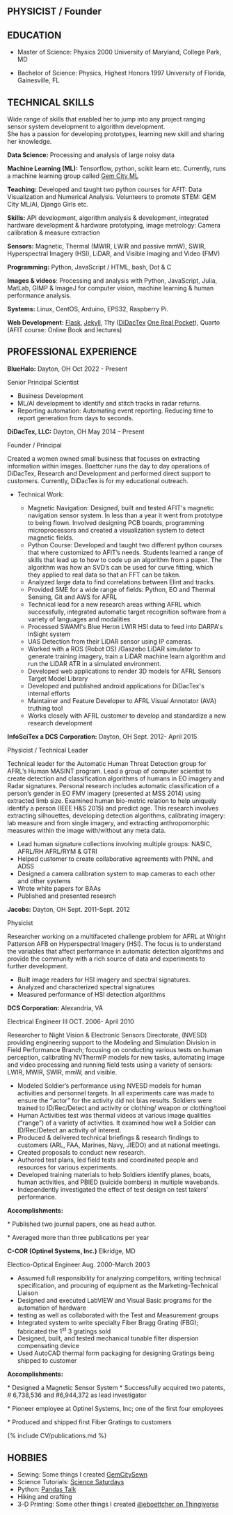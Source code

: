 
## PHYSICIST / Founder

## EDUCATION

* Master of Science: Physics 2000
  University of Maryland, College Park, MD

* Bachelor of Science: Physics, Highest Honors 1997
  University of Florida, Gainesville, FL

## TECHNICAL SKILLS

Wide range of skills that enabled her to jump into any project ranging sensor system development to algorithm development.  
She has a passion for developing prototypes, learning new skill and sharing her knowledge.
 

**Data Science:** Processing and analysis of large noisy data 

**Machine Learning (ML):** Tensorflow, python, scikit learn etc.  Currently, runs a machine learning group called [Gem City ML](www.gemcityml.com)

**Teaching:** Developed and taught two python courses for AFIT: Data Visualization and Numerical Analysis. 
Volunteers to promote STEM: GEM City ML/AI, Django Girls etc.

**Skills:** API development, algorithm analysis & development, integrated hardware development & hardware prototyping, image metrology: Camera calibration & measure extraction

**Sensors:** Magnetic, Thermal (MWIR, LWIR and passive mmW), SWIR,
Hyperspectral Imagery (HSI), LiDAR, and Visible Imaging and Video (FMV)

**Programming:** Python, JavaScript / HTML, bash, Dot & C

**Images & videos**: Processing and analysis with Python, JavaScript,
Julia, MatLab, GIMP & ImageJ for computer vision, machine learning &
human performance analysis.

**Systems:** Linux, CentOS, Arduino, EPS32, Raspberry Pi.

**Web Development:** [Flask](https://www.onetwentyone.com), [Jekyll](www.evelynboettcher.com), 11ty ([DiDacTex](https://www.DiDacTex.com) 
     [One Real Pocket](https://www.onerealpocket.com)), Quarto (AFIT course: Online Book and lectures)

## PROFESSIONAL EXPERIENCE


**BlueHalo:** Dayton, OH Oct 2022 - Present

Senior Principal Scientist

* Business Development
* ML/AI development to identify and stitch tracks in radar returns.  
* Reporting automation: Automating event reporting.  Reducing time to report generation from days to seconds.



**DiDacTex, LLC:** Dayton, OH May 2014 – Present


Founder / Principal

Created a women owned small business that focuses on extracting
information within images. Boettcher runs the day to day operations of
DiDacTex, Research and Development and performed direct support to
customers.  Currently, DiDacTex is for my educational outreach.


-   Technical Work:

    - Magnetic Navigation: Designed, built and tested AFIT's magnetic
        navigation sensor system. In less than a year it went from prototype to being flown.  Involved designing PCB boards,
        programming microprocessors and created a visualization system
        to detect magnetic fields.
    - Python Course: Developed and taught two different python courses that where customized to AFIT’s needs. Students learned a range of skills that lead up to how to code up an algorithm from a paper. The algorithm was how an SVD’s can be used for curve fitting, which they applied to real data so that an FFT can be taken.
    - Analyzed large data to find correlations between Elint and
        tracks.
    - Provided SME for a wide range of fields: Python, EO and Thermal
        Sensing, Git and AWS for AFRL
    - Technical lead for a new research areas withing AFRL which
        successfully, integrated automatic target recognition software
        from a variety of languages and modalities
    - Processed SWAMI's Blue Heron LWIR HSI data to feed into DARPA's
        InSight system
    - UAS Detection from their LiDAR sensor using IP cameras.
    - Worked with a ROS (Robot OS) /Gaszebo LiDAR simulator to
        generate training imagery, train a LiDAR machine learn algorithm and run the LiDAR
        ATR in a simulated environment.
    - Developed web applications to render 3D models for AFRL
        Sensors Target Model Library
    - Developed and published android applications for DiDacTex's
        internal efforts
    - Maintainer and Feature Developer to AFRL Visual Annotator (AVA)
        truthing tool
    - Works closely with AFRL customer to develop and standardize a
        new research development


**InfoSciTex a DCS Corporation:** Dayton, OH Sept. 2012- April 2015

Physicist / Technical Leader

Technical leader for the Automatic Human Threat Detection group for
AFRL’s Human MASINT program. Lead a group of computer scientist to
create detection and classification algorithms of humans in EO imagery
and Radar signatures. Personal research includes automatic
classification of a person’s gender in EO FMV imagery (presented at MSS
2014) using extracted limb size. Examined human bio-metric relation to
help uniquely identify a person (IEEE H&S 2015) and predict age. This
research involves extracting silhouettes, developing detection
algorithms, calibrating imagery: lab measure and from single imagery,
and extracting anthropomorphic measures within the image with/without
any meta data.

-   Lead human signature collections involving multiple groups: NASIC,
    AFRL/RH AFRL/RYM & GTRI
-   Helped customer to create collaborative agreements with PNNL and
    ADSS
-   Designed a camera calibration system to map cameras to each other
    and other systems
-   Wrote white papers for BAAs
-   Published and presented research

**Jacobs:** Dayton, OH Sept. 2011-Sept. 2012

Physicist

Researcher working on a multifaceted challenge problem for AFRL at
Wright Patterson AFB on Hyperspectral Imagery (HSI). The focus is to
understand the variables that affect performance in automatic detection
algorithms and provide the community with a rich source of data and
experiments to further development.

-   Built image readers for HSI imagery and spectral signatures.
-   Analyzed and characterized spectral signatures
-   Measured performance of HSI detection algorithms

**DCS Corporation:** Alexandria, VA 

Electrical Engineer III OCT. 2006- April 2010

Researcher to Night Vision & Electronic Sensors Directorate, (NVESD)
providing engineering support to the Modeling and Simulation Division in
Field Performance Branch; focusing on conducting various tests on human
perception, calibrating NVThermIP models for new tasks, automating image
and video processing and running field tests using a variety of sensors:
LWIR, MWIR, SWIR, mmW, and visible.

-   Modeled Soldier’s performance using NVESD models for human
    activities and personnel targets. In all experiments care was made
    to ensure the “actor” for the activity did not bias results.
    Soldiers were trained to ID/Rec/Detect and activity or clothing/
    weapon or clothing/tool
-   Human Activities test was thermal videos at various image qualities
    (“range”) of a variety of activities. It examined how well a Soldier
    can ID/Rec/Detect an activity of interest.
-   Produced & delivered technical briefings & research findings to
    customers (ARL, FAA, Marines, Navy, JIEDO) and at national meetings.
-   Created proposals to conduct new research.
-   Authored test plans, led field tests and coordinated people and
    resources for various experiments.
-   Developed training materials to help Soldiers identify planes,
    boats, human activities, and PBIED (suicide bombers) in multiple
    wavebands.
-   Independently investigated the effect of test design on test takers’
    performance.

**Accomplishments:**

\* Published two journal papers, one as head author.

\* Averaged more than three publications per year

**C-COR (Optinel Systems, Inc.)** Elkridge, MD

Electico-Optical Engineer Aug. 2000-March 2003

-   Assumed full responsibility for analyzing  competitors,
    writing technical specification, and procuring of equipment
    as the Marketing-Technical Liaison
-   Designed and executed LabVIEW and Visual Basic programs for
    the automation of hardware
-   testing as well as collaborated with the Test and
    Measurement groups
-   Integrated system to write specialty Fiber Bragg Grating
    (FBG); fabricated the 1<sup>st</sup> 3 gratings sold
-   Designed, built, and tested mechanical tunable filter
    dispersion compensating device
-   Used AutoCAD thermal form packaging for designing Gratings
    being shipped to customer

**Accomplishments:**

\* Designed a Magnetic Sensor System
\* Successfully acquired two patents, \# 6,738,536 and \#6,944,372 as
lead investigator

\* Pioneer employee at Optinel Systems, Inc; one of the first four
employees

\* Produced and shipped first Fiber Gratings to customers


{% include CV/publications.md %}


## HOBBIES

* Sewing: Some things I created [GemCitySewn](https://www.instructables.com/member/Gem+City+Sewn/)
* Science Tutorials: [Science Saturdays](https://ejboettcher.github.io/ScienceSat_MommyStyle/)
* Python: [Pandas Talk](https://www.youtube.com/watch?v=OJIa7UkRteI)
* Hiking and crafting
* 3-D Printing: Some other things I created [@eboettcher on Thingiverse](https://www.thingiverse.com/eboettcher/designs)
